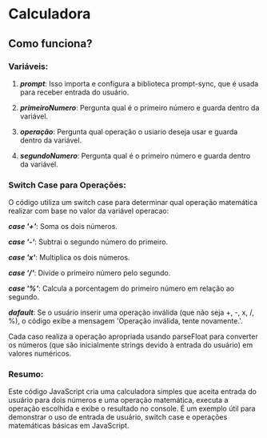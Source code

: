 # Calculadora

## Como funciona?

### Variáveis:

1. ***prompt***: Isso importa e configura a biblioteca prompt-sync, que é usada para receber entrada do usuário.

2. ***primeiroNumero***: Pergunta qual é o primeiro número e guarda dentro da variável.

3. ***operação***: Pergunta qual operação o usiario deseja usar e guarda dentro da variável.

4. ***segundoNumero***: Pergunta qual é o primeiro número e guarda dentro da variável.

### Switch Case para Operações:

O código utiliza um switch case para determinar qual operação matemática realizar com base no valor da variável operacao:

***case '+'***: Soma os dois números.

***case '-'***: Subtrai o segundo número do primeiro.

***case 'x'***: Multiplica os dois números.

***case '/'***: Divide o primeiro número pelo segundo.

***case '%'***: Calcula a porcentagem do primeiro número em relação ao segundo.

***dafault***: Se o usuário inserir uma operação inválida (que não seja +, -, x, /, %), o código exibe a mensagem 'Operação inválida, tente novamente.'.

Cada caso realiza a operação apropriada usando parseFloat para converter os números (que são inicialmente strings devido à entrada do usuário) em valores numéricos.

### Resumo:

Este código JavaScript cria uma calculadora simples que aceita entrada do usuário para dois números e uma operação matemática, executa a operação escolhida e exibe o resultado no console. É um exemplo útil para demonstrar o uso de entrada de usuário, switch case e operações matemáticas básicas em JavaScript.